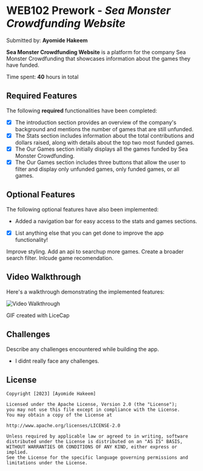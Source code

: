 # WEB102 Prework - *Sea Monster Crowdfunding Website*

Submitted by: **Ayomide Hakeem**

**Sea Monster Crowdfunding Website** is a platform for the company Sea Monster Crowdfunding that showcases information about the games they have funded.

Time spent: **40** hours in total

## Required Features

The following **required** functionalities have been completed:

* [x] The introduction section provides an overview of the company's background and mentions the number of games that are still unfunded.
* [x] The Stats section includes information about the total contributions and dollars raised, along with details about the top two most funded games.
* [x] The Our Games section initially displays all the games funded by Sea Monster Crowdfunding.
* [x] The Our Games section includes three buttons that allow the user to filter and display only unfunded games, only funded games, or all games.

## Optional Features

The following optional features have also been implemented:

* Added a navigation bar for easy access to the stats and games sections.


* [x] List anything else that you can get done to improve the app functionality!

Improve styling.
Add an api to searchup more games.
Create a broader search filter.
Inlcude game recomendation.

## Video Walkthrough

Here's a walkthrough demonstrating the implemented features:

<img src='https://i.imgur.com/ILSxHcx.gif' title='Video Walkthrough' width='' alt='Video Walkthrough' />


<!-- Replace this with the name of the GIF tool you used! -->
GIF created with LiceCap

<!-- Recommended tools:
[Kap](https://getkap.co/) for macOS
[ScreenToGif](https://www.screentogif.com/) for Windows
[peek](https://github.com/phw/peek) for Linux. -->

## Challenges

Describe any challenges encountered while building the app.

* I didnt really face any challenges.

## License

```
Copyright [2023] [Ayomide Hakeem]

Licensed under the Apache License, Version 2.0 (the "License");
you may not use this file except in compliance with the License.
You may obtain a copy of the License at

http://www.apache.org/licenses/LICENSE-2.0

Unless required by applicable law or agreed to in writing, software
distributed under the License is distributed on an "AS IS" BASIS,
WITHOUT WARRANTIES OR CONDITIONS OF ANY KIND, either express or implied.
See the License for the specific language governing permissions and
limitations under the License.
```
